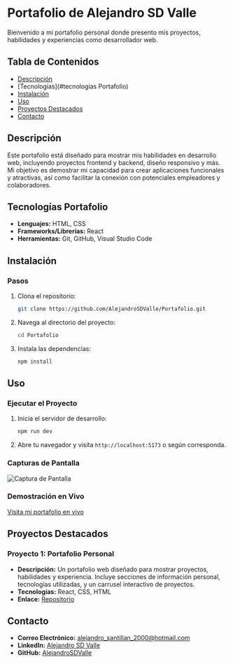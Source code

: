 # Portafolio de Alejandro SD Valle

Bienvenido a mi portafolio personal donde presento mis proyectos, habilidades y experiencias como desarrollador web.

## Tabla de Contenidos
- [Descripción](#descripción)
- [Tecnologías](#tecnologías Portafolio)
- [Instalación](#instalación)
- [Uso](#uso)
- [Proyectos Destacados](#proyectos-destacados)
- [Contacto](#contacto)

## Descripción
Este portafolio está diseñado para mostrar mis habilidades en desarrollo web, incluyendo proyectos frontend y backend, diseño responsivo y más. Mi objetivo es demostrar mi capacidad para crear aplicaciones funcionales y atractivas, así como facilitar la conexión con potenciales empleadores y colaboradores.

## Tecnologías Portafolio
- **Lenguajes:** HTML, CSS
- **Frameworks/Librerías:** React 
- **Herramientas:** Git, GitHub, Visual Studio Code

## Instalación

### Pasos
1. Clona el repositorio:
    ```bash
    git clone https://github.com/AlejandroSDValle/Portafolio.git
    ```
2. Navega al directorio del proyecto:
    ```bash
    cd Portafolio
    ```
3. Instala las dependencias:
    ```bash
    npm install
    ```

## Uso
### Ejecutar el Proyecto
1. Inicia el servidor de desarrollo:
    ```bash
    npm run dev
    ```
2. Abre tu navegador y visita `http://localhost:5173` o  según corresponda.

### Capturas de Pantalla
![Captura de Pantalla](https://github.com/user-attachments/assets/886003d9-ddb0-4cb6-ad1d-b96d5c6a39e1)


### Demostración en Vivo
[Visita mi portafolio en vivo](https://66f47992e585492b5934be03--glittery-stardust-55f133.netlify.app)

## Proyectos Destacados
### Proyecto 1: Portafolio Personal
- **Descripción:** Un portafolio web diseñado para mostrar proyectos, habilidades y experiencia. Incluye secciones de información personal, tecnologías utilizadas, y un carrusel interactivo de proyectos.
- **Tecnologías:** React, CSS, HTML
- **Enlace:** [Repositorio](https://github.com/AlejandroSDValle/Portafolio)


## Contacto
- **Correo Electrónico:** alejandro_santillan_2000@hotmail.com
- **LinkedIn:** [Alejandro SD Valle](https://www.linkedin.com/in/alejandro-santillan-32a089218)
- **GitHub:** [AlejandroSDValle](https://github.com/AlejandroSDValle)

